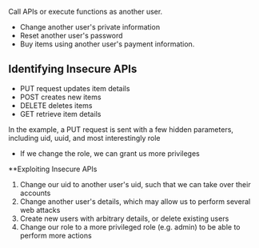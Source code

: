 Call APIs or execute functions as another user.
- Change another user's private information
- Reset another user's password
- Buy items using another user's payment information.

## Identifying Insecure APIs
- PUT request updates item details
- POST creates new items
- DELETE deletes items
- GET retrieve item details

In the example, a PUT request is sent with a few hidden parameters, including uid, uuid, and most interestingly role
- If we change the role, we can grant us more privileges

**Exploiting Insecure APIs
1. Change our uid to another user's uid, such that we can take over their accounts
2. Change another user's details, which may allow us to perform several web attacks
3. Create new users with arbitrary details, or delete existing users
4. Change our role to a more privileged role (e.g. admin) to be able to perform more actions
